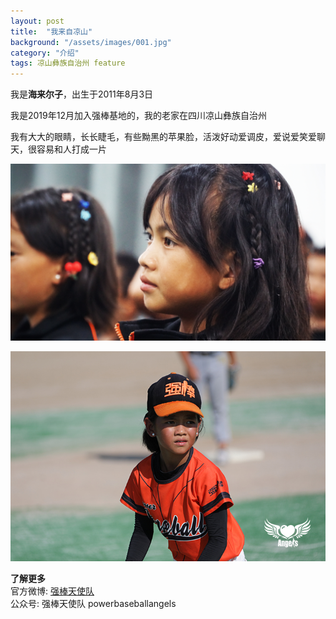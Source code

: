 ```yaml
---
layout: post
title:  "我来自凉山"
background: "/assets/images/001.jpg"
category: "介绍"
tags: 凉山彝族自治州 feature
---  
```

我是**海来尔子**，出生于2011年8月3日

我是2019年12月加入强棒基地的，我的老家在四川凉山彝族自治州

我有大大的眼睛，长长睫毛，有些黝黑的苹果脸，活泼好动爱调皮，爱说爱笑爱聊天，很容易和人打成一片  

![海来尔子2](../assets/images/002.jpg)
 
![海来尔子3](../assets/images/img3.jpg)   


**了解更多**      
官方微博: [强棒天使队](https://weibo.com/PBangels?is_all=1)     
公众号: 强棒天使队 powerbaseballangels    
